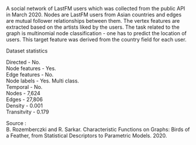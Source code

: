 A social network of LastFM users which was collected from the public API in March 2020. Nodes are LastFM users from Asian countries and edges are mutual follower relationships between them. The vertex features are extracted based on the artists liked by the users. The task related to the graph is multinomial node classification - one has to predict the location of users. This target feature was derived from the country field for each user.  

Dataset statistics  

Directed - No.  
Node features - Yes.  
Edge features - No.  
Node labels - Yes. Multi class.  
Temporal - No.  
Nodes - 7,624  
Edges - 27,806  
Density - 0.001  
Transitvity - 0.179  

Source :  
B. Rozemberczki and R. Sarkar. Characteristic Functions on Graphs: Birds of a Feather, from Statistical Descriptors to Parametric Models. 2020.
